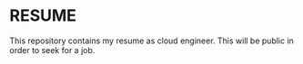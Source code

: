 # RESUME
This repository contains my resume as cloud engineer. This will be public in order to seek for a job.
